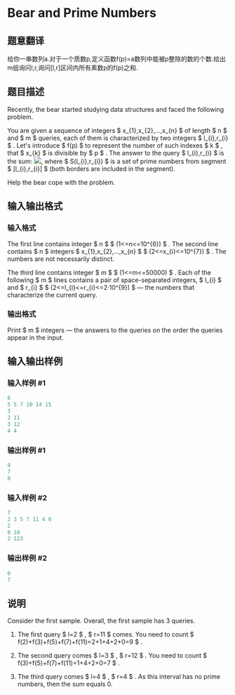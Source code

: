 # Bear and Prime Numbers

## 题意翻译

给你一串数列a.对于一个质数p,定义函数f(p)=a数列中能被p整除的数的个数.给出m组询问l,r,询问[l,r]区间内所有素数p的f(p)之和.

## 题目描述

Recently, the bear started studying data structures and faced the following problem.

You are given a sequence of integers $ x_{1},x_{2},...,x_{n} $ of length $ n $ and $ m $ queries, each of them is characterized by two integers $ l_{i},r_{i} $ . Let's introduce $ f(p) $ to represent the number of such indexes $ k $ , that $ x_{k} $ is divisible by $ p $ . The answer to the query $ l_{i},r_{i} $ is the sum: ![](https://cdn.luogu.com.cn/upload/vjudge_pic/CF385C/835eb9f4aebf62a9178a923ec511d1ceb493d06f.png), where $ S(l_{i},r_{i}) $ is a set of prime numbers from segment $ [l_{i},r_{i}] $ (both borders are included in the segment).

Help the bear cope with the problem.

## 输入输出格式

### 输入格式

The first line contains integer $ n $ $ (1<=n<=10^{6}) $ . The second line contains $ n $ integers $ x_{1},x_{2},...,x_{n} $ $ (2<=x_{i}<=10^{7}) $ . The numbers are not necessarily distinct.

The third line contains integer $ m $ $ (1<=m<=50000) $ . Each of the following $ m $ lines contains a pair of space-separated integers, $ l_{i} $ and $ r_{i} $ $ (2<=l_{i}<=r_{i}<=2·10^{9}) $ — the numbers that characterize the current query.

### 输出格式

Print $ m $ integers — the answers to the queries on the order the queries appear in the input.

## 输入输出样例

### 输入样例 #1

```cpp
6
5 5 7 10 14 15
3
2 11
3 12
4 4

```
### 输出样例 #1

```cpp
9
7
0

```
### 输入样例 #2

```cpp
7
2 3 5 7 11 4 8
2
8 10
2 123

```
### 输出样例 #2

```cpp
0
7

```
## 说明

Consider the first sample. Overall, the first sample has 3 queries.

1. The first query $ l=2 $ , $ r=11 $ comes. You need to count $ f(2)+f(3)+f(5)+f(7)+f(11)=2+1+4+2+0=9 $ .

2. The second query comes $ l=3 $ , $ r=12 $ . You need to count $ f(3)+f(5)+f(7)+f(11)=1+4+2+0=7 $ .

3. The third query comes $ l=4 $ , $ r=4 $ . As this interval has no prime numbers, then the sum equals 0.


